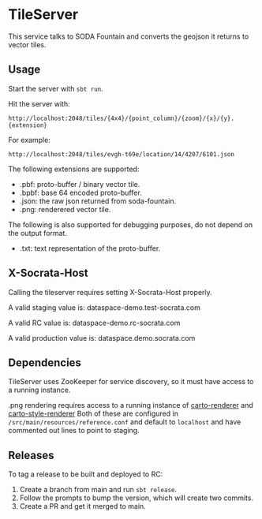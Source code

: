 # TileServer #
This service talks to SODA Fountain and converts the geojson it
returns to vector tiles.

## Usage ##
Start the server with `sbt run`.

Hit the server with:

```
http://localhost:2048/tiles/{4x4}/{point_column}/{zoom}/{x}/{y}.{extension}
```

For example:

```
http://localhost:2048/tiles/evgh-t69e/location/14/4207/6101.json
```

The following extensions are supported:

* .pbf:  proto-buffer / binary vector tile.
* .bpbf: base 64 encoded proto-buffer.
* .json: the raw json returned from soda-fountain.
* .png: renderered vector tile.

The following is also supported for debugging purposes,
do not depend on the output format.

* .txt:  text representation of the proto-buffer.

## X-Socrata-Host ##
Calling the tileserver requires setting X-Socrata-Host properly.

A valid staging value is: dataspace-demo.test-socrata.com

A valid RC value is: dataspace-demo.rc-socrata.com

A valid production value is: dataspace.demo.socrata.com

## Dependencies ##
TileServer uses ZooKeeper for service discovery, so it must have
access to a running instance.

.png rendering requires access to a running instance of 
[carto-renderer](http://github.com/socrata-platform/carto-renderer) and [carto-style-renderer](https://github.com/socrata-platform/carto-style-renderer)
Both of these are configured in `/src/main/resources/reference.conf`
and default to `localhost` and have commented out lines to point to
staging.

## Releases

To tag a release to be built and deployed to RC:

1. Create a branch from main and run `sbt release`.
1. Follow the prompts to bump the version, which will create two commits.
1. Create a PR and get it merged to main.
